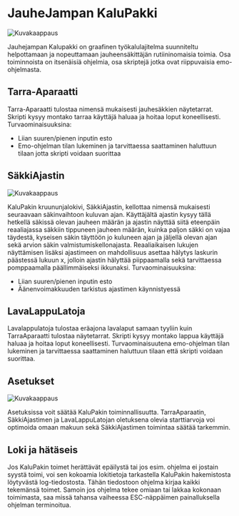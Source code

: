 # JauheJampan KaluPakki

![Kuvakaappaus](https://gdurl.com/EvOK)

Jauhejampan Kalupakki on graafinen työkalulajitelma suunniteltu helpottamaan ja nopeuttamaan jauheensäkittäjän rutiininomaisia toimia. Osa toiminnoista on itsenäisiä ohjelmia, osa skriptejä jotka ovat riippuvaisia emo-ohjelmasta.

## Tarra-Aparaatti

Tarra-Aparaatti tulostaa nimensä mukaisesti jauhesäkkien näytetarrat. Skripti kysyy montako tarraa käyttäjä haluaa ja hoitaa loput koneellisesti. Turvaominaisuuksina:
- Liian suuren/pienen inputin esto
- Emo-ohjelman tilan lukeminen ja tarvittaessa saattaminen haluttuun tilaan jotta skripti voidaan suorittaa

## SäkkiAjastin

![Kuvakaappaus](https://gdurl.com/tqaF)

KaluPakin kruununjalokivi, SäkkiAjastin, kellottaa nimensä mukaisesti seuraavaan säkinvaihtoon kuluvan ajan. Käyttäjältä ajastin kysyy tällä hetkellä säkissä olevan jauheen määrän ja ajastin näyttää siitä eteenpäin reaaliajassa säkkiin tippuneen jauheen määrän, kuinka paljon säkki on vajaa täydestä, kyseisen säkin täyttöön jo kuluneen ajan ja jäljellä olevan ajan sekä arvion säkin valmistumiskellonajasta. Reaaliaikaisen lukujen näyttämisen lisäksi ajastimeen on mahdollisuus asettaa hälytys laskurin päästessä lukuun x, jolloin ajastin hälyttää piippaamalla sekä tarvittaessa pomppaamalla päällimmäiseksi ikkunaksi. Turvaominaisuuksina:
- Liian suuren/pienen inputin esto
- Äänenvoimakkuuden tarkistus ajastimen käynnistyessä

## LavaLappuLatoja

Lavalappulatoja tulostaa eräajona lavalaput samaan tyyliin kuin TarraAparaatti tulostaa näytetarrat. Skripti kysyy montako lappua käyttäjä haluaa ja hoitaa loput koneellisesti. Turvaominaisuutena emo-ohjelman tilan lukeminen ja tarvittaessa saattaminen haluttuun tilaan että skripti voidaan suorittaa.

## Asetukset

![Kuvakaappaus](https://gdurl.com/y3bj)

Asetuksissa voit säätää KaluPakin toiminnallisuutta. TarraAparaatin, SäkkiAjastimen ja LavaLappuLatojan oletuksena olevia starttiarvoja voi optimoida omaan makuun sekä SäkkiAjastimen toimintaa säätää tarkemmin.

## Loki ja hätäseis

Jos KaluPakin toimet herättävät epäilystä tai jos esim. ohjelma ei jostain syystä toimi, voi sen kokoamia lokitietoja tarkastella KaluPakin hakemistosta löytyvästä log-tiedostosta. Tähän tiedostoon ohjelma kirjaa kaikki tekemänsä toimet. Samoin jos ohjelma tekee omiaan tai lakkaa kokonaan toimimasta, saa missä tahansa vaiheessa ESC-näppäimen painalluksella ohjelman terminoitua.
